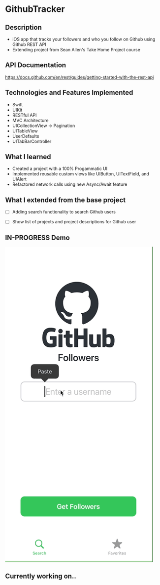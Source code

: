 # GithubTracker

## Description
- iOS app that tracks your followers and who you follow on Github using Github REST API
- Extending project from Sean Allen's Take Home Project course

## API Documentation
https://docs.github.com/en/rest/guides/getting-started-with-the-rest-api

## Technologies and Features Implemented 
- Swift
- UIKit
- RESTful API
- MVC Architecture
- UICollectionView -> Pagination
- UITableView
- UserDefaults
- UITabBarController

## What I learned 
- Created a project with a 100% Progammatic UI 
- Implemented reusable custom views like UIButton, UITextField, and UIAlert
- Refactored network calls using new Async/Await feature

## What I extended from the base project
- [ ] Adding search functionality to search Github users 
- [ ] Show list of projects and project descriptions for Github user


## IN-PROGRESS Demo
![GithubTracker Demo](/Demo/demo.gif)

## Currently working on..

